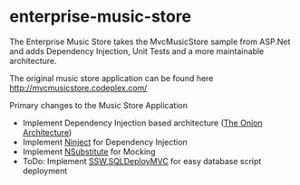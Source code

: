 enterprise-music-store
======================

The Enterprise Music Store takes the MvcMusicStore sample from ASP.Net and adds Dependency Injection, Unit Tests and a more maintainable architecture.

The original music store application can be found here
http://mvcmusicstore.codeplex.com/

Primary changes to the Music Store Application
- Implement Dependency Injection based architecture (<a href="http://jeffreypalermo.com/blog/the-onion-architecture-part-1/" target="_new">The Onion Architecture</a>)
- Implement <a href="http://www.ninject.org/" target="_new">Ninject</a> for Dependency Injection 
- Implement <a href="http://nsubstitute.github.io/" target="_new">NSubstitute</a> for Mocking
- ToDo: Implement <a href="http://sqldeploy.com/" target="_new">SSW.SQLDeployMVC</a> for easy database script deployment



